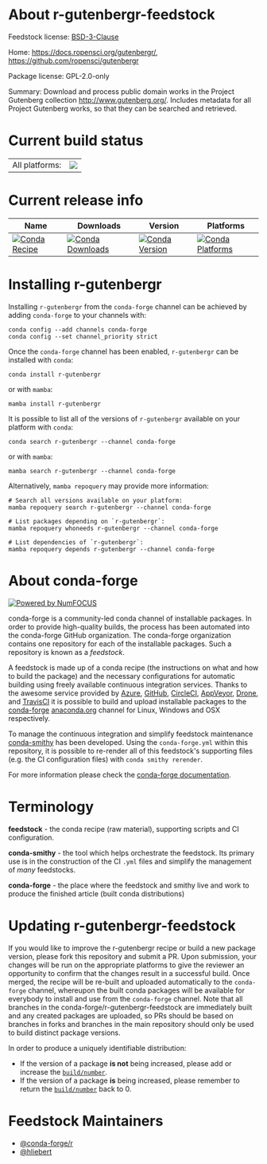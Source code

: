 About r-gutenbergr-feedstock
============================

Feedstock license: [BSD-3-Clause](https://github.com/conda-forge/r-gutenbergr-feedstock/blob/main/LICENSE.txt)

Home: https://docs.ropensci.org/gutenbergr/, https://github.com/ropensci/gutenbergr

Package license: GPL-2.0-only

Summary: Download and process public domain works in the Project Gutenberg collection <http://www.gutenberg.org/>. Includes metadata for all Project Gutenberg works, so that they can be searched and retrieved.

Current build status
====================


<table><tr><td>All platforms:</td>
    <td>
      <a href="https://dev.azure.com/conda-forge/feedstock-builds/_build/latest?definitionId=15160&branchName=main">
        <img src="https://dev.azure.com/conda-forge/feedstock-builds/_apis/build/status/r-gutenbergr-feedstock?branchName=main">
      </a>
    </td>
  </tr>
</table>

Current release info
====================

| Name | Downloads | Version | Platforms |
| --- | --- | --- | --- |
| [![Conda Recipe](https://img.shields.io/badge/recipe-r--gutenbergr-green.svg)](https://anaconda.org/conda-forge/r-gutenbergr) | [![Conda Downloads](https://img.shields.io/conda/dn/conda-forge/r-gutenbergr.svg)](https://anaconda.org/conda-forge/r-gutenbergr) | [![Conda Version](https://img.shields.io/conda/vn/conda-forge/r-gutenbergr.svg)](https://anaconda.org/conda-forge/r-gutenbergr) | [![Conda Platforms](https://img.shields.io/conda/pn/conda-forge/r-gutenbergr.svg)](https://anaconda.org/conda-forge/r-gutenbergr) |

Installing r-gutenbergr
=======================

Installing `r-gutenbergr` from the `conda-forge` channel can be achieved by adding `conda-forge` to your channels with:

```
conda config --add channels conda-forge
conda config --set channel_priority strict
```

Once the `conda-forge` channel has been enabled, `r-gutenbergr` can be installed with `conda`:

```
conda install r-gutenbergr
```

or with `mamba`:

```
mamba install r-gutenbergr
```

It is possible to list all of the versions of `r-gutenbergr` available on your platform with `conda`:

```
conda search r-gutenbergr --channel conda-forge
```

or with `mamba`:

```
mamba search r-gutenbergr --channel conda-forge
```

Alternatively, `mamba repoquery` may provide more information:

```
# Search all versions available on your platform:
mamba repoquery search r-gutenbergr --channel conda-forge

# List packages depending on `r-gutenbergr`:
mamba repoquery whoneeds r-gutenbergr --channel conda-forge

# List dependencies of `r-gutenbergr`:
mamba repoquery depends r-gutenbergr --channel conda-forge
```


About conda-forge
=================

[![Powered by
NumFOCUS](https://img.shields.io/badge/powered%20by-NumFOCUS-orange.svg?style=flat&colorA=E1523D&colorB=007D8A)](https://numfocus.org)

conda-forge is a community-led conda channel of installable packages.
In order to provide high-quality builds, the process has been automated into the
conda-forge GitHub organization. The conda-forge organization contains one repository
for each of the installable packages. Such a repository is known as a *feedstock*.

A feedstock is made up of a conda recipe (the instructions on what and how to build
the package) and the necessary configurations for automatic building using freely
available continuous integration services. Thanks to the awesome service provided by
[Azure](https://azure.microsoft.com/en-us/services/devops/), [GitHub](https://github.com/),
[CircleCI](https://circleci.com/), [AppVeyor](https://www.appveyor.com/),
[Drone](https://cloud.drone.io/welcome), and [TravisCI](https://travis-ci.com/)
it is possible to build and upload installable packages to the
[conda-forge](https://anaconda.org/conda-forge) [anaconda.org](https://anaconda.org/)
channel for Linux, Windows and OSX respectively.

To manage the continuous integration and simplify feedstock maintenance
[conda-smithy](https://github.com/conda-forge/conda-smithy) has been developed.
Using the ``conda-forge.yml`` within this repository, it is possible to re-render all of
this feedstock's supporting files (e.g. the CI configuration files) with ``conda smithy rerender``.

For more information please check the [conda-forge documentation](https://conda-forge.org/docs/).

Terminology
===========

**feedstock** - the conda recipe (raw material), supporting scripts and CI configuration.

**conda-smithy** - the tool which helps orchestrate the feedstock.
                   Its primary use is in the construction of the CI ``.yml`` files
                   and simplify the management of *many* feedstocks.

**conda-forge** - the place where the feedstock and smithy live and work to
                  produce the finished article (built conda distributions)


Updating r-gutenbergr-feedstock
===============================

If you would like to improve the r-gutenbergr recipe or build a new
package version, please fork this repository and submit a PR. Upon submission,
your changes will be run on the appropriate platforms to give the reviewer an
opportunity to confirm that the changes result in a successful build. Once
merged, the recipe will be re-built and uploaded automatically to the
`conda-forge` channel, whereupon the built conda packages will be available for
everybody to install and use from the `conda-forge` channel.
Note that all branches in the conda-forge/r-gutenbergr-feedstock are
immediately built and any created packages are uploaded, so PRs should be based
on branches in forks and branches in the main repository should only be used to
build distinct package versions.

In order to produce a uniquely identifiable distribution:
 * If the version of a package **is not** being increased, please add or increase
   the [``build/number``](https://docs.conda.io/projects/conda-build/en/latest/resources/define-metadata.html#build-number-and-string).
 * If the version of a package **is** being increased, please remember to return
   the [``build/number``](https://docs.conda.io/projects/conda-build/en/latest/resources/define-metadata.html#build-number-and-string)
   back to 0.

Feedstock Maintainers
=====================

* [@conda-forge/r](https://github.com/conda-forge/r/)
* [@hliebert](https://github.com/hliebert/)

